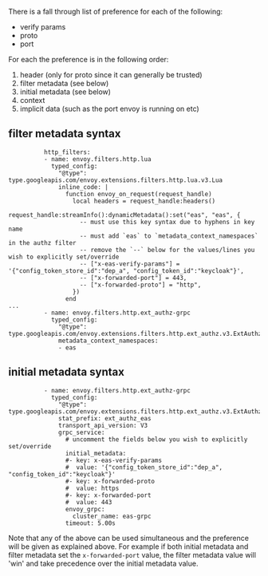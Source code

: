 There is a fall through list of preference for each of the following:

- verify params
- proto
- port

For each the preference is in the following order:

1. header (only for proto since it can generally be trusted)
2. filter metadata (see below)
3. initial metadata (see below)
4. context
5. implicit data (such as the port envoy is running on etc)

## filter metadata syntax

```
          http_filters:
          - name: envoy.filters.http.lua
            typed_config:
              "@type": type.googleapis.com/envoy.extensions.filters.http.lua.v3.Lua
              inline_code: |
                function envoy_on_request(request_handle)
                  local headers = request_handle:headers()
                  request_handle:streamInfo():dynamicMetadata():set("eas", "eas", {
                    -- must use this key syntax due to hyphens in key name
                    -- must add `eas` to `metadata_context_namespaces` in the authz filter
                    -- remove the `--` below for the values/lines you wish to explicitly set/override
                    -- ["x-eas-verify-params"] = '{"config_token_store_id":"dep_a", "config_token_id":"keycloak"}',
                    -- ["x-forwarded-port"] = 443,
                    -- ["x-forwarded-proto"] = "http",
                  })
                end
...
          - name: envoy.filters.http.ext_authz-grpc
            typed_config:
              "@type": type.googleapis.com/envoy.extensions.filters.http.ext_authz.v3.ExtAuthz
              metadata_context_namespaces:
              - eas
```

## initial metadata syntax

```
          - name: envoy.filters.http.ext_authz-grpc
            typed_config:
              "@type": type.googleapis.com/envoy.extensions.filters.http.ext_authz.v3.ExtAuthz
              stat_prefix: ext_authz_eas
              transport_api_version: V3
              grpc_service:
                # uncomment the fields below you wish to explicitly set/override
                initial_metadata:
                #- key: x-eas-verify-params
                #  value: '{"config_token_store_id":"dep_a", "config_token_id":"keycloak"}'
                #- key: x-forwarded-proto
                #  value: https
                #- key: x-forwarded-port
                #  value: 443
                envoy_grpc:
                  cluster_name: eas-grpc
                timeout: 5.00s
```

Note that any of the above can be used simultaneous and the preference will be given as explained above. For example if both initial metadata and filter metadata set the `x-forwarded-port` value, the filter metadata value will 'win' and take precedence over the initial metadata value.
